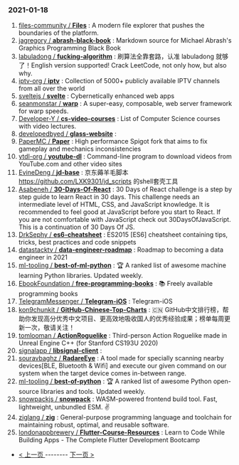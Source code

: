 ### 2021-01-18 
1. [
        files-community /
**Files**](https://github.com/files-community/Files) : A modern file explorer that pushes the boundaries of the platform.
1. [
        jagregory /
**abrash-black-book**](https://github.com/jagregory/abrash-black-book) : Markdown source for Michael Abrash's Graphics Programming Black Book
1. [
        labuladong /
**fucking-algorithm**](https://github.com/labuladong/fucking-algorithm) : 刷算法全靠套路，认准 labuladong 就够了！English version supported! Crack LeetCode, not only how, but also why.
1. [
        iptv-org /
**iptv**](https://github.com/iptv-org/iptv) : Collection of 5000+ publicly available IPTV channels from all over the world
1. [
        sveltejs /
**svelte**](https://github.com/sveltejs/svelte) : Cybernetically enhanced web apps
1. [
        seanmonstar /
**warp**](https://github.com/seanmonstar/warp) : A super-easy, composable, web server framework for warp speeds.
1. [
        Developer-Y /
**cs-video-courses**](https://github.com/Developer-Y/cs-video-courses) : List of Computer Science courses with video lectures.
1. [
        developedbyed /
**glass-website**](https://github.com/developedbyed/glass-website) : 
1. [
        PaperMC /
**Paper**](https://github.com/PaperMC/Paper) : High performance Spigot fork that aims to fix gameplay and mechanics inconsistencies
1. [
        ytdl-org /
**youtube-dl**](https://github.com/ytdl-org/youtube-dl) : Command-line program to download videos from YouTube.com and other video sites
1. [
        EvineDeng /
**jd-base**](https://github.com/EvineDeng/jd-base) : 京东薅羊毛脚本 https://github.com/LXK9301/jd_scripts 的shell套壳工具
1. [
        Asabeneh /
**30-Days-Of-React**](https://github.com/Asabeneh/30-Days-Of-React) : 30 Days of React challenge is a step by step guide to learn React in 30 days. This challenge needs an intermediate level of HTML, CSS, and JavaScript knowledge. It is recommended to feel good at JavaScript before you start to React. If you are not comfortable with JavaScript check out 30DaysOfJavaScript. This is a continuation of 30 Days Of JS.
1. [
        DrkSephy /
**es6-cheatsheet**](https://github.com/DrkSephy/es6-cheatsheet) : ES2015 [ES6] cheatsheet containing tips, tricks, best practices and code snippets
1. [
        datastacktv /
**data-engineer-roadmap**](https://github.com/datastacktv/data-engineer-roadmap) : Roadmap to becoming a data engineer in 2021
1. [
        ml-tooling /
**best-of-ml-python**](https://github.com/ml-tooling/best-of-ml-python) : 🏆 A ranked list of awesome machine learning Python libraries. Updated weekly.
1. [
        EbookFoundation /
**free-programming-books**](https://github.com/EbookFoundation/free-programming-books) : 📚 Freely available programming books
1. [
        TelegramMessenger /
**Telegram-iOS**](https://github.com/TelegramMessenger/Telegram-iOS) : Telegram-iOS
1. [
        kon9chunkit /
**GitHub-Chinese-Top-Charts**](https://github.com/kon9chunkit/GitHub-Chinese-Top-Charts) : 🇨🇳 GitHub中文排行榜，帮助你发现高分优秀中文项目、更高效地吸收国人的优秀经验成果；榜单每周更新一次，敬请关注！
1. [
        tomlooman /
**ActionRoguelike**](https://github.com/tomlooman/ActionRoguelike) : Third-person Action Roguelike made in Unreal Engine C++ (for Stanford CS193U 2020)
1. [
        signalapp /
**libsignal-client**](https://github.com/signalapp/libsignal-client) : 
1. [
        souravbaghz /
**RadareEye**](https://github.com/souravbaghz/RadareEye) : A tool made for specially scanning nearby devices[BLE, Bluetooth & Wifi] and execute our given command on our system when the target device comes in-between range.
1. [
        ml-tooling /
**best-of-python**](https://github.com/ml-tooling/best-of-python) : 🏆 A ranked list of awesome Python open-source libraries and tools. Updated weekly.
1. [
        snowpackjs /
**snowpack**](https://github.com/snowpackjs/snowpack) : WASM-powered frontend build tool. Fast, lightweight, unbundled ESM. ✌️
1. [
        ziglang /
**zig**](https://github.com/ziglang/zig) : General-purpose programming language and toolchain for maintaining robust, optimal, and reusable software.
1. [
        londonappbrewery /
**Flutter-Course-Resources**](https://github.com/londonappbrewery/Flutter-Course-Resources) : Learn to Code While Building Apps - The Complete Flutter Development Bootcamp 

- [ < 上一页 ](https://github.com/able8/github-trending-daily-record/blob/master/2021-01-17.md) -------- [ 下一页 > ](https://github.com/able8/github-trending-daily-record/blob/master/2021-01-19.md)